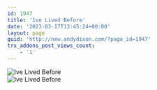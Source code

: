 ```yaml
---
id: 1947
title: 'Ive Lived Before'
date: '2023-03-17T13:45:24+00:00'
layout: page
guid: 'http://new.andydixon.com/?page_id=1947'
trx_addons_post_views_count:
    - '1'
---
```


![Ive Lived Before](https://i0.wp.com/assets.g8x2.ldn.idrivee2-23.com/posters/Ive%20Lived%20Before%2001.jpg?w=1200&ssl=1 "Ive Lived Before")  
![Ive Lived Before](https://i0.wp.com/assets.g8x2.ldn.idrivee2-23.com/posters/Ive%20Lived%20Before%2002.jpg?w=1200&ssl=1 "Ive Lived Before")